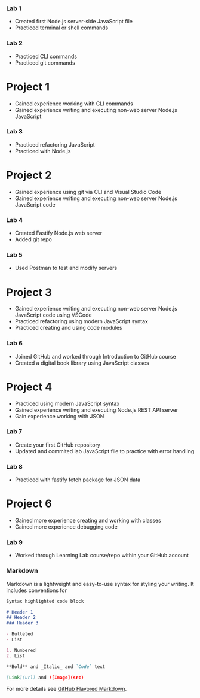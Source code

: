 ### Lab 1
- Created first Node.js server-side JavaScript file
- Practiced terminal or shell commands

### Lab 2
- Practiced CLI commands
- Practiced git commands

# Project 1 
- Gained experience working with CLI commands
- Gained experience writing and executing non-web server Node.js JavaScript

### Lab 3
- Practiced refactoring JavaScript
- Practiced with Node.js

# Project 2
- Gained experience using git via CLI and Visual Studio Code
- Gained experience writing and executing non-web server Node.js JavaScript code

### Lab 4
- Created Fastify Node.js web server
- Added git repo

### Lab 5
- Used Postman to test and modify servers

# Project 3
- Gained experience writing and executing non-web server Node.js JavaScript code using VSCode
- Practiced refactoring using modern JavaScript syntax
- Practiced creating and using code modules

### Lab 6
- Joined GitHub and worked through Introduction to GitHub course
- Created a digital book library using JavaScript classes

# Project 4
- Practiced using modern JavaScript syntax
- Gained experience writing and executing Node.js REST API server
- Gain experience working with JSON

### Lab 7
- Create your first GitHub repository
- Updated and commited lab JavaScript file to practice with error handling

### Lab 8
- Practiced with fastify fetch package for JSON data

# Project 6
- Gained more experience creating and working with classes
- Gained more experience debugging code

### Lab 9
-  Worked through Learning Lab course/repo within your GitHub account



### Markdown

Markdown is a lightweight and easy-to-use syntax for styling your writing. It includes conventions for

```markdown
Syntax highlighted code block

# Header 1
## Header 2
### Header 3

- Bulleted
- List

1. Numbered
2. List

**Bold** and _Italic_ and `Code` text

[Link](url) and ![Image](src)
```

For more details see [GitHub Flavored Markdown](https://guides.github.com/features/mastering-markdown/).
